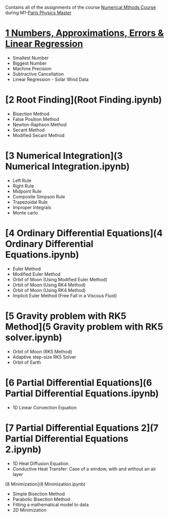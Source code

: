 Contains all of the assignments of the course [Numerical Mthods Course](http://www.parisphysicsmaster.com/NumSim.html) during M1-[Paris Physics Master](http://www.parisphysicsmaster.com/)


# [1 Numbers, Approximations, Errors & Linear Regression](1_Numbers_Approximations_Errors_&_Linear-Regression.ipynb)
- Smallest Number 
- Biggest Number
- Machine Precision
- Subtractive Cancellation
- Linear Regression - Solar Wind Data


# [2 Root Finding](Root Finding.ipynb)
- Bisection Method
- False Position Method
- Newton-Raphson Method
- Secant Method
- Modified Secant Method


# [3 Numerical Integration](3 Numerical Integration.ipynb)
- Left Rule
- Right Rule
- Midpoint Rule
- Composite Simpson Rule
- Trapezoidal Rule
- Improper Integrals
- Monte carlo


# [4 Ordinary Differential Equations](4 Ordinary Differential Equations.ipynb)
- Euler Method
- Modified Euler Method
- Orbit of Moon (Using Modified Euler Method)
- Orbit of Moon (Using RK4 Method)
- Orbit of Moon (Using RK4 Method)
- Implicit Euler Method (Free Fall in a Viscous Fluid)


# [5 Gravity problem with RK5 Method](5 Gravity problem with RK5 solver.ipynb)
- Orbit of Moon (RK5 Method)
- Adaptive step-size RK5 Solver
- Orbit of Earth


# [6 Partial Differential Equations](6 Partial Differential Equations.ipynb)
- 1D Linear Convection Equation


# [7 Partial Differential Equations 2](7 Partial Differential Equations 2.ipynb)
- 1D Heat Diffusion Equation
- Conductive Heat Transfer: Case of a window, with and without an air layer



[8 Minimization](8 Minimization.ipynb)
- Simple Bisection Method
- Parabolic Bisection Method
- Fitting a mathematical model to data
- 2D Minimization
